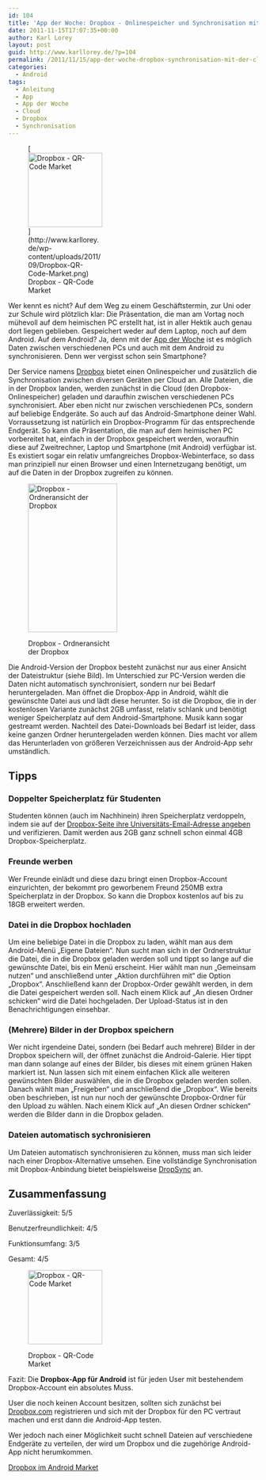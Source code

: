 ```yaml
---
id: 104
title: 'App der Woche: Dropbox - Onlinespeicher und Synchronisation mit der Cloud'
date: 2011-11-15T17:07:35+00:00
author: Karl Lorey
layout: post
guid: http://www.karllorey.de/?p=104
permalink: /2011/11/15/app-der-woche-dropbox-synchronisation-mit-der-cloud/
categories:
  - Android
tags:
  - Anleitung
  - App
  - App der Woche
  - Cloud
  - Dropbox
  - Synchronisation
---
```

<figure id="attachment_336" style="width: 150px" class="wp-caption alignright">[<img class="size-full wp-image-336" title="Dropbox - QR-Code Market" src="http://www.karllorey.de/wp-content/uploads/2011/09/Dropbox-QR-Code-Market.png" alt="Dropbox - QR-Code Market" width="150" height="150" />](http://www.karllorey.de/wp-content/uploads/2011/09/Dropbox-QR-Code-Market.png)<figcaption class="wp-caption-text">Dropbox - QR-Code Market</figcaption></figure> 

Wer kennt es nicht? Auf dem Weg zu einem Geschäftstermin, zur Uni oder zur Schule wird plötzlich klar: Die Präsentation, die man am Vortag noch mühevoll auf dem heimischen PC erstellt hat, ist in aller Hektik auch genau dort liegen geblieben. Gespeichert weder auf dem Laptop, noch auf dem Android. Auf dem Android? Ja, denn mit der [App der Woche](/app-der-woche) ist es möglich Daten zwischen verschiedenen PCs und auch mit dem Android zu synchronisieren. Denn wer vergisst schon sein Smartphone?

Der Service namens [Dropbox](http://www.dropbox.com) bietet einen Onlinespeicher und zusätzlich die Synchronisation zwischen diversen Geräten per Cloud an. Alle Dateien, die in der Dropbox landen, werden zunächst in die Cloud (den Dropbox-Onlinespeicher) geladen und daraufhin zwischen verschiedenen PCs synchronisiert. Aber eben nicht nur zwischen verschiedenen PCs, sondern auf beliebige Endgeräte. So auch auf das Android-Smartphone deiner Wahl. Vorraussetzung ist natürlich ein Dropbox-Programm für das entsprechende Endgerät. So kann die Präsentation, die man auf dem heimischen PC vorbereitet hat, einfach in der Dropbox gespeichert werden, woraufhin diese auf Zweitrechner, Laptop und Smartphone (mit Android) verfügbar ist. Es existiert sogar ein relativ umfangreiches Dropbox-Webinterface, so dass man prinzipiell nur einen Browser und einen Internetzugang benötigt, um auf die Daten in der Dropbox zugreifen zu können.<!--more--><figure id="attachment_340" style="width: 180px" class="wp-caption alignright">

[<img class="size-medium wp-image-340" title="Dropbox - Ordneransicht der Dropbox" src="http://www.karllorey.de/wp-content/uploads/2011/09/SC20110928-095703-180x300.png" alt="Dropbox - Ordneransicht der Dropbox" width="180" height="300" srcset="http://www.karllorey.de/wp-content/uploads/2011/09/SC20110928-095703-180x300.png 180w, http://www.karllorey.de/wp-content/uploads/2011/09/SC20110928-095703.png 480w" sizes="(max-width: 180px) 100vw, 180px" />](http://www.karllorey.de/wp-content/uploads/2011/09/SC20110928-095703.png)<figcaption class="wp-caption-text">Dropbox - Ordneransicht der Dropbox</figcaption></figure> 

Die Android-Version der Dropbox besteht zunächst nur aus einer Ansicht der Dateistruktur (siehe Bild). Im Unterschied zur PC-Version werden die Daten nicht automatisch synchronisiert, sondern nur bei Bedarf heruntergeladen. Man öffnet die Dropbox-App in Android, wählt die gewünschte Datei aus und lädt diese herunter. So ist die Dropbox, die in der kostenlosen Variante zunächst 2GB umfasst, relativ schlank und benötigt weniger Speicherplatz auf dem Android-Smartphone. Musik kann sogar gestreamt werden. Nachteil des Datei-Downloads bei Bedarf ist leider, dass keine ganzen Ordner heruntergeladen werden können. Dies macht vor allem das Herunterladen von größeren Verzeichnissen aus der Android-App sehr umständlich.

## Tipps

### Doppelter Speicherplatz für Studenten

Studenten können (auch im Nachhinein) ihren Speicherplatz verdoppeln, indem sie auf der [Dropbox-Seite ihre Universitäts-Email-Adresse angeben](https://www.dropbox.com/edu) und verifizieren. Damit werden aus 2GB ganz schnell schon einmal 4GB Dropbox-Speicherplatz.

### Freunde werben

Wer Freunde einlädt und diese dazu bringt einen Dropbox-Account einzurichten, der bekommt pro geworbenem Freund 250MB extra Speicherplatz in der Dropbox. So kann die Dropbox kostenlos auf bis zu 18GB erweitert werden.

### Datei in die Dropbox hochladen

Um eine beliebige Datei in die Dropbox zu laden, wählt man aus dem Android-Menü &#8222;Eigene Dateien&#8220;. Nun sucht man sich in der Ordnerstruktur die Datei, die in die Dropbox geladen werden soll und tippt so lange auf die gewünschte Datei, bis ein Menü erscheint. Hier wählt man nun &#8222;Gemeinsam nutzen&#8220; und anschließend unter &#8222;Aktion durchführen mit&#8220; die Option &#8222;Dropbox&#8220;. Anschließend kann der Dropbox-Order gewählt werden, in dem die Datei gespeichert werden soll. Nach einem Klick auf &#8222;An diesen Ordner schicken&#8220; wird die Datei hochgeladen. Der Upload-Status ist in den Benachrichtigungen einsehbar.

### (Mehrere) Bilder in der Dropbox speichern

Wer nicht irgendeine Datei, sondern (bei Bedarf auch mehrere) Bilder in der Dropbox speichern will, der öffnet zunächst die Android-Galerie. Hier tippt man dann solange auf eines der Bilder, bis dieses mit einem grünen Haken markiert ist. Nun lassen sich mit einem einfachen Klick alle weiteren gewünschten Bilder auswählen, die in die Dropbox geladen werden sollen. Danach wählt man &#8222;Freigeben&#8220; und anschließend die &#8222;Dropbox&#8220;. Wie bereits oben beschrieben, ist nun nur noch der gewünschte Dropbox-Ordner für den Upload zu wählen. Nach einem Klick auf &#8222;An diesen Ordner schicken&#8220; werden die Bilder dann in die Dropbox geladen.

### Dateien automatisch sychronisieren

Um Dateien automatisch synchronisieren zu können, muss man sich leider nach einer Dropbox-Alternative umsehen. Eine vollständige Synchronisation mit Dropbox-Anbindung bietet beispielsweise [DropSync](https://market.android.com/details?id=com.ttxapps.dropsync) an.

## Zusammenfassung

Zuverlässigkeit: 5/5
  
Benutzerfreundlichkeit: 4/5
  
Funktionsumfang: 3/5

Gesamt: 4/5<figure id="attachment_336" style="width: 150px" class="wp-caption alignright">

[<img class="size-full wp-image-336" title="Dropbox - QR-Code Market" src="http://www.karllorey.de/wp-content/uploads/2011/09/Dropbox-QR-Code-Market.png" alt="Dropbox - QR-Code Market" width="150" height="150" />](http://www.karllorey.de/wp-content/uploads/2011/09/Dropbox-QR-Code-Market.png)<figcaption class="wp-caption-text">Dropbox - QR-Code Market</figcaption></figure> 

Fazit: Die **Dropbox-App für Android** ist für jeden User mit bestehendem Dropbox-Account ein absolutes Muss.
  
User die noch keinen Account besitzen, sollten sich zunächst bei [Dropbox.com](http://www.dropbox.com) registrieren und sich mit der Dropbox für den PC vertraut machen und erst dann die Android-App testen.

Wer jedoch nach einer Möglichkeit sucht schnell Dateien auf verschiedene Endgeräte zu verteilen, der wird um Dropbox und die zugehörige Android-App nicht herumkommen.

[Dropbox im Android Market](https://market.android.com/details?id=com.dropbox.android)
